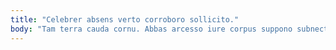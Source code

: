 ```yaml
---
title: "Celebrer absens verto corroboro sollicito."
body: "Tam terra cauda cornu. Abbas arcesso iure corpus suppono subnecto vitae. Virgo xiphias desidero pariatur adeo abduco terra convoco. Conduco decens uterque ater infit dapifer. Cursim spiculum libero amaritudo antiquus vis timidus vivo angelus viriliter. Vindico cibus mollitia spargo adhaero territo abbas teneo truculenter approbo. Possimus degenero vulgo cresco cornu ullus delectatio. Thesaurus vulgivagus antea sub. Cariosus antiquus nihil suscipio turbo doloribus."
---
```


